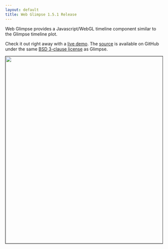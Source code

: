 ```yaml
---
layout: default
title: Web Glimpse 1.5.1 Release
---
```


<p>Web Glimpse provides a Javascript/WebGL timeline component similar to the Glimpse timeline plot.</p>

<p>Check it out right away with a <a href="http://glimpse.metsci.com/webglimpse/1.5.1/examples/timeline/">live demo</a>. The <a href="https://github.com/metsci/webglimpse">source</a> is available on GitHub under the same <a href="http://metsci.github.io/glimpse/license.html">BSD 3-clause license</a> as Glimpse.</p>

<center><a href="http://glimpse.metsci.com/webglimpse/1.5.1/examples/timeline/"><img src="/glimpse/images/Webglimpse1.png" border="1" width="600px"/></a></center>
